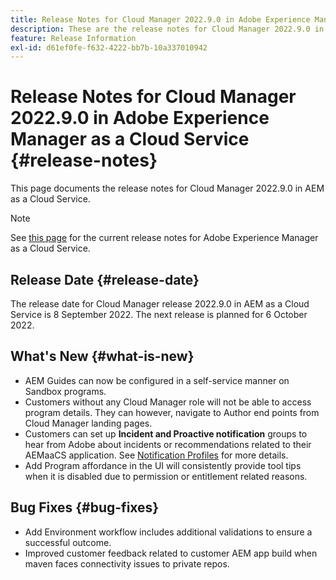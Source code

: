 ```yaml
---
title: Release Notes for Cloud Manager 2022.9.0 in Adobe Experience Manager as a Cloud Service
description: These are the release notes for Cloud Manager 2022.9.0 in AEM as a Cloud Service.
feature: Release Information
exl-id: d61ef0fe-f632-4222-bb7b-10a337010942
---
```

# Release Notes for Cloud Manager 2022.9.0 in Adobe Experience Manager as a Cloud Service {#release-notes}

This page documents the release notes for Cloud Manager 2022.9.0 in AEM as a Cloud Service.

>[!NOTE]
>
>See [this page](/help/release-notes/release-notes-cloud/release-notes-current.md) for the current release notes for Adobe Experience Manager as a Cloud Service.

## Release Date {#release-date}

The release date for Cloud Manager release 2022.9.0 in AEM as a Cloud Service is 8 September 2022. The next release is planned for 6 October 2022.

## What's New {#what-is-new}

* AEM Guides can now be configured in a self-service manner on Sandbox programs.
* Customers without any Cloud Manager role will not be able to access program details. They can however, navigate to Author end points from Cloud Manager landing pages.
* Customers can set up **Incident and Proactive notification** groups to hear from Adobe about incidents or recommendations related to their AEMaaCS application. See [Notification Profiles](/help/journey-onboarding/notification-profiles.md) for more details.
* Add Program affordance in the UI will consistently provide tool tips when it is disabled due to permission or entitlement related reasons.

## Bug Fixes {#bug-fixes}

* Add Environment workflow includes additional validations to ensure a successful outcome.
* Improved customer feedback related to customer AEM app build when maven faces connectivity issues to private repos.

